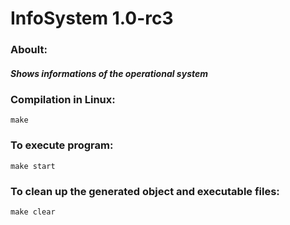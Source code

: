 # InfoSystem 1.0-rc3


### Aboult:

##### Shows informations of the operational system

### Compilation in Linux:

    make
    
### To execute program:

    make start
    
### To clean up the generated object and executable files:

    make clear

